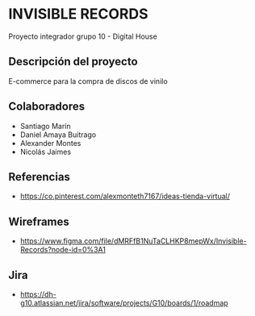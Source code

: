 # INVISIBLE RECORDS
Proyecto integrador grupo 10 - Digital House 
## Descripción del proyecto 
E-commerce para la compra de discos de vinilo
## Colaboradores
- Santiago Marín 
- Daniel Amaya Buitrago 
- Alexander Montes 
- Nicolás Jaimes 
## Referencias 
- https://co.pinterest.com/alexmonteth7167/ideas-tienda-virtual/
## Wireframes 
- https://www.figma.com/file/dMRFfB1NuTaCLHKP8mepWx/Invisible-Records?node-id=0%3A1
## Jira
- https://dh-g10.atlassian.net/jira/software/projects/G10/boards/1/roadmap
